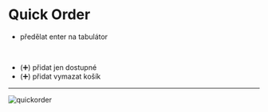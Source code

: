 # Quick Order

- předělat enter na tabulátor
<br>

- (➕) přidat jen dostupné
- (➕) přidat vymazat košík

<hr>

![quickorder](https://user-images.githubusercontent.com/59166385/172816461-68fabed0-2a35-403e-a253-199f704bbe5a.png)

